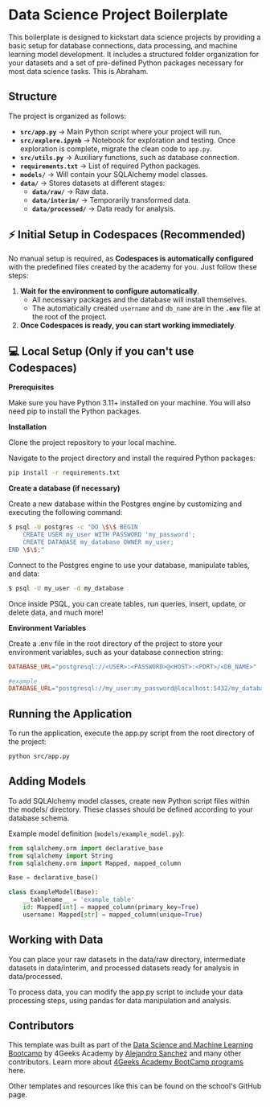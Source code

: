 # Data Science Project Boilerplate

This boilerplate is designed to kickstart data science projects by providing a basic setup for database connections, data processing, and machine learning model development. It includes a structured folder organization for your datasets and a set of pre-defined Python packages necessary for most data science tasks.
This is Abraham.

## Structure

The project is organized as follows:

- **`src/app.py`** → Main Python script where your project will run.
- **`src/explore.ipynb`** → Notebook for exploration and testing. Once exploration is complete, migrate the clean code to `app.py`.
- **`src/utils.py`** → Auxiliary functions, such as database connection.
- **`requirements.txt`** → List of required Python packages.
- **`models/`** → Will contain your SQLAlchemy model classes.
- **`data/`** → Stores datasets at different stages:
  - **`data/raw/`** → Raw data.
  - **`data/interim/`** → Temporarily transformed data.
  - **`data/processed/`** → Data ready for analysis.


## ⚡ Initial Setup in Codespaces (Recommended)

No manual setup is required, as **Codespaces is automatically configured** with the predefined files created by the academy for you. Just follow these steps:

1. **Wait for the environment to configure automatically**.
   - All necessary packages and the database will install themselves.
   - The automatically created `username` and `db_name` are in the **`.env`** file at the root of the project.
2. **Once Codespaces is ready, you can start working immediately**.


## 💻 Local Setup (Only if you can't use Codespaces)

**Prerequisites**

Make sure you have Python 3.11+ installed on your machine. You will also need pip to install the Python packages.

**Installation**

Clone the project repository to your local machine.

Navigate to the project directory and install the required Python packages:

```bash
pip install -r requirements.txt
```

**Create a database (if necessary)**

Create a new database within the Postgres engine by customizing and executing the following command:

```bash
$ psql -U postgres -c "DO \$\$ BEGIN 
    CREATE USER my_user WITH PASSWORD 'my_password'; 
    CREATE DATABASE my_database OWNER my_user; 
END \$\$;"
```
Connect to the Postgres engine to use your database, manipulate tables, and data:

```bash
$ psql -U my_user -d my_database
```

Once inside PSQL, you can create tables, run queries, insert, update, or delete data, and much more!

**Environment Variables**

Create a .env file in the root directory of the project to store your environment variables, such as your database connection string:

```makefile
DATABASE_URL="postgresql://<USER>:<PASSWORD>@<HOST>:<PORT>/<DB_NAME>"

#example
DATABASE_URL="postgresql://my_user:my_password@localhost:5432/my_database"
```

## Running the Application

To run the application, execute the app.py script from the root directory of the project:

```bash
python src/app.py
```

## Adding Models

To add SQLAlchemy model classes, create new Python script files within the models/ directory. These classes should be defined according to your database schema.

Example model definition (`models/example_model.py`):

```py
from sqlalchemy.orm import declarative_base
from sqlalchemy import String
from sqlalchemy.orm import Mapped, mapped_column

Base = declarative_base()

class ExampleModel(Base):
    __tablename__ = 'example_table'
    id: Mapped[int] = mapped_column(primary_key=True)
    username: Mapped[str] = mapped_column(unique=True)
```

## Working with Data

You can place your raw datasets in the data/raw directory, intermediate datasets in data/interim, and processed datasets ready for analysis in data/processed.

To process data, you can modify the app.py script to include your data processing steps, using pandas for data manipulation and analysis.

## Contributors

This template was built as part of the [Data Science and Machine Learning Bootcamp](https://4geeksacademy.com/us/coding-bootcamps/datascience-machine-learning) by 4Geeks Academy by [Alejandro Sanchez](https://twitter.com/alesanchezr) and many other contributors. Learn more about [4Geeks Academy BootCamp programs](https://4geeksacademy.com/us/programs) here.

Other templates and resources like this can be found on the school's GitHub page.